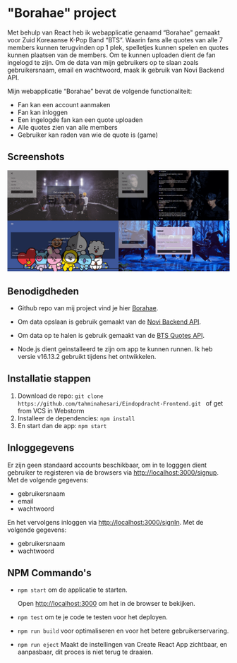 # "Borahae" project

Met behulp van React heb ik webapplicatie genaamd “Borahae" gemaakt voor Zuid Koreaanse K-Pop Band “BTS”. Waarin fans alle quotes van alle 7 members kunnen terugvinden op 1 plek, spelletjes kunnen spelen en quotes kunnen plaatsen van de members. Om te kunnen uploaden dient de fan ingelogd te zijn. Om de data van mijn gebruikers op te slaan zoals gebruikersnaam, email en wachtwoord, maak ik gebruik van Novi Backend API.

Mijn webapplicatie “Borahae” bevat de volgende functionaliteit:

- Fan kan een account aanmaken
- Fan kan inloggen
- Een ingelogde fan kan een quote uploaden
- Alle quotes zien van alle members
- Gebruiker kan raden van wie de quote is (game)

## Screenshots

![This is home page](./src/img/screenshots.png)

## Benodigdheden

- Github repo van mij project vind je hier [Borahae](hhttps://github.com/oanhgle/bangtan-api).

- Om data opslaan is gebruik gemaakt van de [Novi Backend API](https://github.com/hogeschoolnovi/novi-educational-backend-documentation).

- Om data op te halen is gebruik gemaakt van de [BTS Quotes API](https://github.com/hogeschoolnovi/novi-educational-backend-documentation).

- Node.js dient geinstalleerd te zijn om app te kunnen runnen. Ik heb versie v16.13.2 gebruikt tijdens het ontwikkelen.

## Installatie stappen

1. Download de repo: `git clone https://github.com/tahminahesari/Eindopdracht-Frontend.git ` of get from VCS in Webstorm
2. Installeer de dependencies: `npm install`
3. En start dan de app: `npm start`

## Inloggegevens

Er zijn geen standaard accounts beschikbaar, om in te logggen dient gebruiker te registeren via de browsers via [http://localhost:3000/signup](http://localhost:3000/signup).
Met de volgende gegevens:

- gebruikersnaam
- email
- wachtwoord

En het vervolgens inloggen via [http://localhost:3000/signIn](http://localhost:3000/signIn).
Met de volgende gegevens:

- gebruikersnaam
- wachtwoord

## NPM Commando's

- `npm start`
  om de applicatie te starten.

  Open [http://localhost:3000](http://localhost:3000) om het in de browser te bekijken.

- `npm test`
  om te je code te testen voor het deployen.

- `npm run build`
  voor optimaliseren en voor het betere gebruikerservaring.

- `npm run eject`
  Maakt de instellingen van Create React App zichtbaar, en aanpasbaar, dit proces is niet terug te draaien.
